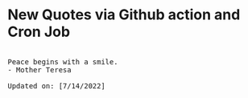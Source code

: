 # New Quotes via Github action and Cron Job

<pre>
<!-- #quote -->
Peace begins with a smile.
- Mother Teresa

Updated on: [7/14/2022]
<!-- #quoteEnd -->
</pre>
